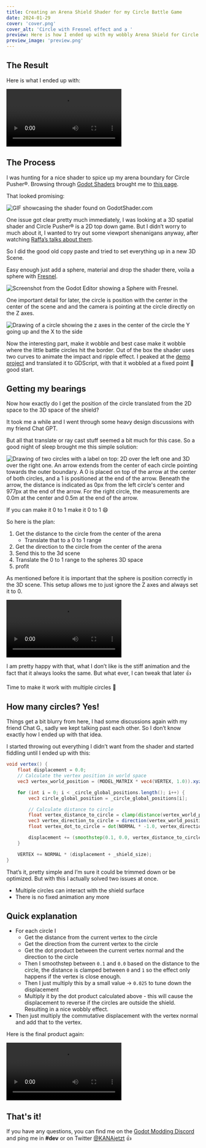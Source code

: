 ```yaml
---
title: Creating an Arena Shield Shader for my Circle Battle Game
date: 2024-01-29
cover: 'cover.png'
cover_alt: 'Circle with Fresnel effect and a '
preview: Here is how I ended up with my wobbly Arena Shield for Circle Pusher®.
preview_image: 'preview.png'
---
```


## The Result

Here is what I ended up with:

![Video showcasing the shield shader bending upon impact with a circle.](./arena_shield_7.mp4)

## The Process

I was hunting for a nice shader to spice up my arena boundary for Circle Pusher®. Browsing through [Godot Shaders](https://godotshaders.com/) brought me to [this page](https://godotshaders.com/shader/energy-shield-with-impact-effect/).

That looked promising:

![GIF showcasing the shader found on GodotShader.com](./GodotShadersCover.gif)

One issue got clear pretty much immediately, I was looking at a 3D spatial shader and Circle Pusher® is a 2D top down game. But I didn’t worry to much about it, I wanted to try out some viewport shenanigans anyway, after watching [Raffa’s talks about them](https://youtu.be/cwZGq1qJYoQ?si=HHUEYWUh37eSCXhI).

So I did the good old copy paste and tried to set everything up in a new 3D Scene.

Easy enough just add a sphere, material and drop the shader there, voila a sphere with [Fresnel](https://de.wikipedia.org/wiki/Augustin_Fresnel).

![Screenshot from the Godot Editor showing a Sphere with Fresnel.](./ShieldInEditorWithCamera.png)

One important detail for later, the circle is position with the center in the center of the scene and and the camera is pointing at the circle directly on the Z axes.

![Drawing of a circle showing the z axes in the center of the circle the Y going up and the X to the side](./drawing_sphere_3d_cords.png)

Now the interesting part, make it wobble and best case make it wobble where the little battle circles hit the border.
Out of the box the shader uses two curves to animate the impact and ripple effect.
I peaked at the [demo project](https://github.com/AbstractBorderStudio/energy-shield-shader-with-impact-effect) and translated it to GDScript, with that it wobbled at a fixed point 🎉 good start.

## Getting my bearings

Now how exactly do I get the position of the circle translated from the 2D space to the 3D space of the shield?

It took me a while and I went through some heavy design discussions with my friend Chat GPT.

But all that translate or ray cast stuff seemed a bit much for this case. So a good night of sleep brought me this simple solution:

![Drawing of two circles with a label on top: 2D over the left one and 3D over the right one. An arrow extends from the center of each circle pointing towards the outer boundary. A 0 is placed on top of the arrow at the center of both circles, and a 1 is positioned at the end of the arrow. Beneath the arrow, the distance is indicated as 0px from the left circle's center and 977px at the end of the arrow. For the right circle, the measurements are 0.0m at the center and 0.5m at the end of the arrow.](./drawing.png)

If you can make it 0 to 1 make it 0 to 1 😄

So here is the plan:

1. Get the distance to the circle from the center of the arena
   - Translate that to a 0 to 1 range
2. Get the direction to the circle from the center of the arena
3. Send this to the 3d scene
4. Translate the 0 to 1 range to the spheres 3D space
5. profit

As mentioned before it is important that the sphere is position correctly in the 3D scene. This setup allows me to just ignore the Z axes and always set it to 0.

![Video of the shield wobbling, drawing a debug circle at the impact position of a circle.](./arena_shield_2.mp4)

I am pretty happy with that, what I don’t like is the stiff animation and the fact that it always looks the same. But what ever, I can tweak that later 👍

Time to make it work with multiple circles 🎉

## How many circles? Yes!

Things get a bit blurry from here, I had some discussions again with my friend Chat G., sadly we kept talking past each other. So I don’t know exactly how I ended up with that idea.

I started throwing out everything I didn’t want from the shader and started fiddling until I ended up with this:

```glsl
void vertex() {
	float displacement = 0.0;
	// Calculate the vertex position in world space
	vec3 vertex_world_position = (MODEL_MATRIX * vec4(VERTEX, 1.0)).xyz;

	for (int i = 0; i < _circle_global_positions.length(); i++) {
		vec3 circle_global_position = _circle_global_positions[i];

		// Calculate distance to circle
		float vertex_distance_to_circle = clamp(distance(vertex_world_position, circle_global_position), 0.0, 1.0) ;
		vec3 vertex_direction_to_circle = direction(vertex_world_position, circle_global_position);
		float vertex_dot_to_circle = dot(NORMAL * -1.0, vertex_direction_to_circle);

		displacement += (smoothstep(0.1, 0.0, vertex_distance_to_circle) * 0.025) * vertex_dot_to_circle;
	}

	VERTEX += NORMAL * (displacement + _shield_size);
}
```

That’s it, pretty simple and I’m sure it could be trimmed down or be optimized. But with this I actually solved two issues at once.

- Multiple circles can interact with the shield surface
- There is no fixed animation any more

## Quick explanation

- For each circle I
  - Get the distance from the current vertex to the circle
  - Get the direction from the current vertex to the circle
  - Get the dot product between the current vertex normal and the direction to the circle
  - Then I smoothstep between `0.1` and `0.0` based on the distance to the circle, the distance is clamped between `0` and `1` so the effect only happens if the vertex is close enough.
  - Then I just multiply this by a small value → `0.025` to tune down the displacement
  - Multiply it by the dot product calculated above - this will cause the displacement to reverse if the circles are outside the shield. Resulting in a nice wobbly effect.
- Then just multiply the commutative displacement with the vertex normal and add that to the vertex.

Here is the final product again:

![Video showcasing the shield shader bending on impact of a circle.](./arena_shield_7.mp4)

## That's it!

If you have any questions, you can find me on the [Godot Modding Discord](https://discord.godotmodding.com/) and ping me in **#dev** or on Twitter [@KANAjetzt](https://twitter.com/KANAjetzt) 👍
